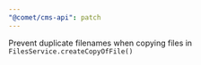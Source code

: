```yaml
---
"@comet/cms-api": patch
---
```


Prevent duplicate filenames when copying files in `FilesService.createCopyOfFile()`
